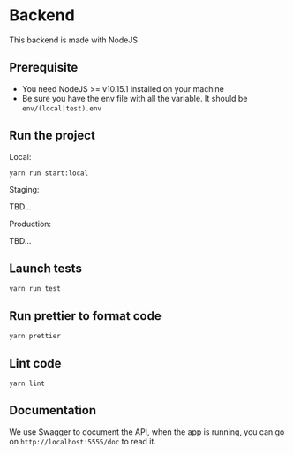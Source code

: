 # Backend

This backend is made with NodeJS

## Prerequisite

- You need NodeJS >= v10.15.1 installed on your machine
- Be sure you have the env file with all the variable. It should be `env/(local|test).env`

## Run the project

Local:

```
yarn run start:local
```

Staging:

TBD...

Production:

TBD...

## Launch tests

```
yarn run test
```

## Run prettier to format code

```
yarn prettier
```

## Lint code

```
yarn lint
```

## Documentation

We use Swagger to document the API, when the app is running, you can go on `http://localhost:5555/doc` to read it.
